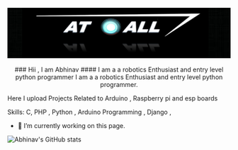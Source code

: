 ![](https://github.com/Abhinav330/Abhinav330/blob/main/logo.png)
<p align="center"> 
### Hii , I am Abhinav
#### I am a a robotics Enthusiast and entry level python programmer  
I am a a robotics Enthusiast and entry level python programmer. 

Here I upload Projects Related to Arduino , Raspberry pi and esp boards

Skills: C, PHP , Python , Arduino Programming , Django , 

- 🔭 I’m currently working on this page. 


![Abhinav's GitHub stats](https://github-readme-stats.vercel.app/api?username=Abhinav330&show_icons=true&theme=prussian)
